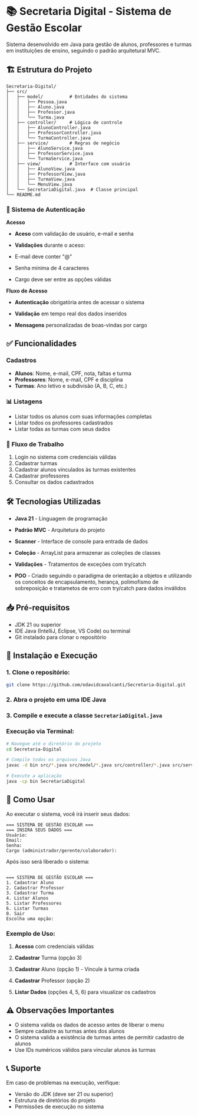 # 📚 Secretaria Digital - Sistema de Gestão Escolar

Sistema desenvolvido em Java para gestão de alunos, professores e turmas em instituições de ensino, seguindo o padrão arquitetural MVC.

## 🏗️ Estrutura do Projeto

```
Secretaria-Digital/
├── src/
│   ├── model/          # Entidades do sistema
│   │   ├── Pessoa.java
│   │   ├── Aluno.java
│   │   ├── Professor.java
│   │   └── Turma.java
│   ├── controller/     # Lógica de controle
│   │   ├── AlunoController.java
│   │   ├── ProfessorController.java
│   │   └── TurmaController.java
│   ├── service/        # Regras de negócio
│   │   ├── AlunoService.java
│   │   ├── ProfessorService.java
│   │   └── TurmaService.java
│   ├── view/           # Interface com usuário
│   │   ├── AlunoView.java
│   │   ├── ProfessorView.java
│   │   ├── TurmaView.java
│   │   └── MenuView.java
│   └── SecretariaDigital.java  # Classe principal
└── README.md
```

### 🔐 Sistema de Autenticação

**Acesso**

- **Aceso** com validação de usuário, e-mail e senha

- **Validações**  durante o aceso:

- E-mail deve conter "@"

- Senha mínima de 4 caracteres

- Cargo deve ser entre as opções válidas

**Fluxo de Acesso**

- **Autenticação** obrigatória antes de acessar o sistema

- **Validação** em tempo real dos dados inseridos

- **Mensagens** personalizadas de boas-vindas por cargo

## ✅ Funcionalidades

### Cadastros
- **Alunos**: Nome, e-mail, CPF, nota, faltas e turma
- **Professores**: Nome, e-mail, CPF e disciplina
- **Turmas**: Ano letivo e subdivisão (A, B, C, etc.)

### 📊 Listagens
- Listar todos os alunos com suas informações completas
- Listar todos os professores cadastrados
- Listar todas as turmas com seus dados

### 🔄 Fluxo de Trabalho

1. Login no sistema com credenciais válidas
2. Cadastrar turmas
3. Cadastrar alunos vinculados às turmas existentes
4. Cadastrar professores
5. Consultar os dados cadastrados

## 🛠️ Tecnologias Utilizadas

- **Java 21** - Linguagem de programação
- **Padrão MVC** - Arquitetura do projeto
- **Scanner** - Interface de console para entrada de dados
- **Coleção** - ArrayList para armazenar as coleções de classes
- **Validações** - Tratamentos de exceções com try/catch

 - **POO** - Criado seguindo o paradigma de orientação a objetos e utilizando os conceitos de encapsulamento, herança, polimofismo de sobreposição e tratametos de erro com try/catch para dados inválidos

## 📥 Pré-requisitos

- JDK 21 ou superior
- IDE Java (IntelliJ, Eclipse, VS Code) ou terminal
- Git instalado para clonar o repositório

## 🚀 Instalação e Execução

### 1. Clone o repositório:

```bash
git clone https://github.com/odavidcavalcanti/Secretaria-Digital.git
```

### 2. Abra o projeto em uma IDE Java

### 3. Compile e execute a classe `SecretariaDigital.java`

### Execução via Terminal:

```bash
# Navegue até o diretório do projeto
cd Secretaria-Digital

# Compile todos os arquivos Java
javac -d bin src/*.java src/model/*.java src/controller/*.java src/service/*.java src/view/*.java

# Execute a aplicação
java -cp bin SecretariaDigital
```

## 🎯 Como Usar

Ao executar o sistema, você irá inserir seus dados:
```
=== SISTEMA DE GESTÃO ESCOLAR ===
=== INSIRA SEUS DADOS ===
Usuário:
Email: 
Senha: 
Cargo (administrador/gerente/colaborador):

```
Após isso será liberado o sistema:

```

=== SISTEMA DE GESTÃO ESCOLAR ===
1. Cadastrar Aluno
2. Cadastrar Professor
3. Cadastrar Turma
4. Listar Alunos
5. Listar Professores
6. Listar Turmas
0. Sair
Escolha uma opção:

````

### Exemplo de Uso:

1. **Acesso** com credenciais válidas

2. **Cadastrar** Turma (opção 3)

3. **Cadastrar** Aluno (opção 1) - Vincule à turma criada

4. **Cadastrar** Professor (opção 2)

5. **Listar Dados** (opções 4, 5, 6) para visualizar os cadastros

## ⚠️ Observações Importantes

- O sistema valida os dados de acesso antes de liberar o menu
- Sempre cadastre as turmas antes dos alunos
- O sistema valida a existência de turmas antes de permitir cadastro de alunos
- Use IDs numéricos válidos para vincular alunos às turmas

## 📞 Suporte

Em caso de problemas na execução, verifique:
- Versão do JDK (deve ser 21 ou superior)
- Estrutura de diretórios do projeto
- Permissões de execução no sistema